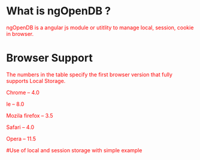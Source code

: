 # What is ngOpenDB ?
ngOpenDB is a angular js module or utitlity to manage local, session, cookie in browser.

# Browser Support
The numbers in the table specify the first browser version that fully supports Local Storage.

Chrome – 4.0

Ie – 8.0

Mozila firefox – 3.5

Safari – 4.0

Opera – 11.5

#Use of local and session storage with simple example

<!DOCTYPE html>

<html lang="en">

<head>
    <title>OpenDB</title>
    <style>
        p {
            color: red;
        }

       .span {
            color: green;
        }
    </style>
</head>

<body  ng-app="test" ng-controller="mycontroller">

    <p>{{ msg }}</p>    

    <script src="https://ajax.googleapis.com/ajax/libs/angularjs/1.4.8/angular.min.js"></script>
    <script src="app/scripts/services/ngOpenDB.js"></script>

    <script>


           var app = angular.module("test", ["ngOpenDB"]);

           app.controller("mycontroller", ["$scope", "Main", function($scope, $db) {
                // Working is a methode to find your browser support localstorage or session storage if supported then you will get true and otherwise false

                $db.session.set("msg", "Welcome to ngOpenDB");
                $scope.msg = $db.session.get("msg");
                console.log($db.local.has("myList"));  // true means you can work on it
            }]);


    </script>

</body>

</html>
